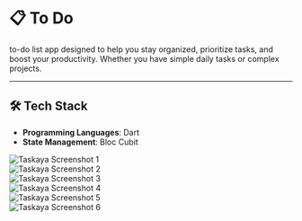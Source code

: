 # 📋 To Do

to-do list app designed to help you stay organized, prioritize tasks, and boost your productivity. Whether you have simple daily tasks or complex projects.

---

## 🛠️ Tech Stack

- **Programming Languages**: Dart
- **State Management**: Bloc Cubit

![Taskaya Screenshot 1](./assets/a.jpg)  
![Taskaya Screenshot 2](./assets/b.jpg)  
![Taskaya Screenshot 3](./assets/c.jpg)  
![Taskaya Screenshot 4](./assets/d.jpg)  
![Taskaya Screenshot 5](./assets/e.jpg)  
![Taskaya Screenshot 6](./assets/f.jpg)
